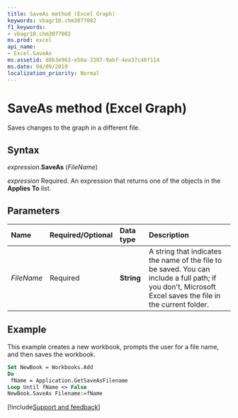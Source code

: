 ```yaml
---
title: SaveAs method (Excel Graph)
keywords: vbagr10.chm3077082
f1_keywords:
- vbagr10.chm3077082
ms.prod: excel
api_name:
- Excel.SaveAs
ms.assetid: d8b3e963-e50a-3307-9abf-4ea37c46f114
ms.date: 04/09/2019
localization_priority: Normal
---
```



# SaveAs method (Excel Graph)

Saves changes to the graph in a different file.

## Syntax

_expression_.**SaveAs** (_FileName_)

_expression_ Required. An expression that returns one of the objects in the **Applies To** list.

## Parameters

|Name|Required/Optional|Data type|Description|
|:-----|:-----|:-----|:-----|
|_FileName_ |Required |**String**|A string that indicates the name of the file to be saved. You can include a full path; if you don't, Microsoft Excel saves the file in the current folder.|

## Example

This example creates a new workbook, prompts the user for a file name, and then saves the workbook.

```vb
Set NewBook = Workbooks.Add 
Do 
 fName = Application.GetSaveAsFilename 
Loop Until fName <> False 
NewBook.SaveAs Filename:=fName
```

[!include[Support and feedback](~/includes/feedback-boilerplate.md)]